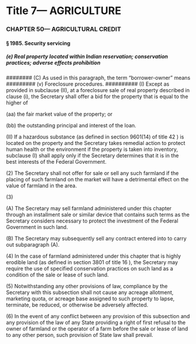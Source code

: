 
# Title 7— AGRICULTURE
### CHAPTER 50— AGRICULTURAL CREDIT
#### § 1985. Security servicing
##### (e) Real property located within Indian reservation; conservation practices; adverse effects prohibition
######## (C) As used in this paragraph, the term “borrower-owner” means
######### (v) Foreclosure procedures.
########## (I) Except as provided in subclause (II), at a foreclosure sale of real property described in clause (i), the Secretary shall offer a bid for the property that is equal to the higher of

(aa) the fair market value of the property; or

(bb) the outstanding principal and interest of the loan.

(II) If a hazardous substance (as defined in section 9601(14) of title 42 ) is located on the property and the Secretary takes remedial action to protect human health or the environment if the property is taken into inventory, subclause (I) shall apply only if the Secretary determines that it is in the best interests of the Federal Government.

(2) The Secretary shall not offer for sale or sell any such farmland if the placing of such farmland on the market will have a detrimental effect on the value of farmland in the area.

(3)

(A) The Secretary may sell farmland administered under this chapter through an installment sale or similar device that contains such terms as the Secretary considers necessary to protect the investment of the Federal Government in such land.

(B) The Secretary may subsequently sell any contract entered into to carry out subparagraph (A).

(4) In the case of farmland administered under this chapter that is highly erodible land (as defined in section 3801 of title 16 ), the Secretary may require the use of specified conservation practices on such land as a condition of the sale or lease of such land.

(5) Notwithstanding any other provisions of law, compliance by the Secretary with this subsection shall not cause any acreage allotment, marketing quota, or acreage base assigned to such property to lapse, terminate, be reduced, or otherwise be adversely affected.

(6) In the event of any conflict between any provision of this subsection and any provision of the law of any State providing a right of first refusal to the owner of farmland or the operator of a farm before the sale or lease of land to any other person, such provision of State law shall prevail.
